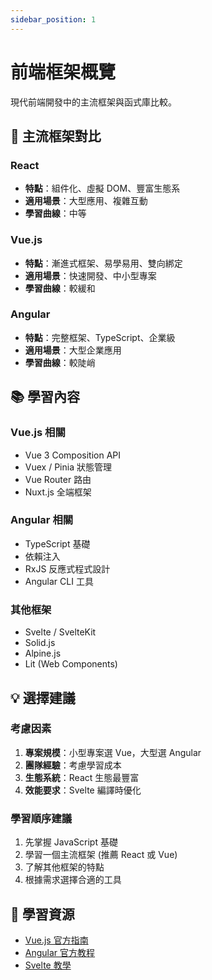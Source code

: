```yaml
---
sidebar_position: 1
---
```


# 前端框架概覽

現代前端開發中的主流框架與函式庫比較。

## 🎯 主流框架對比

### React
- **特點**：組件化、虛擬 DOM、豐富生態系
- **適用場景**：大型應用、複雜互動
- **學習曲線**：中等

### Vue.js
- **特點**：漸進式框架、易學易用、雙向綁定
- **適用場景**：快速開發、中小型專案
- **學習曲線**：較緩和

### Angular
- **特點**：完整框架、TypeScript、企業級
- **適用場景**：大型企業應用
- **學習曲線**：較陡峭

## 📚 學習內容

### Vue.js 相關
- Vue 3 Composition API
- Vuex / Pinia 狀態管理
- Vue Router 路由
- Nuxt.js 全端框架

### Angular 相關
- TypeScript 基礎
- 依賴注入
- RxJS 反應式程式設計
- Angular CLI 工具

### 其他框架
- Svelte / SvelteKit
- Solid.js
- Alpine.js
- Lit (Web Components)

## 💡 選擇建議

### 考慮因素
1. **專案規模**：小型專案選 Vue，大型選 Angular
2. **團隊經驗**：考慮學習成本
3. **生態系統**：React 生態最豐富
4. **效能要求**：Svelte 編譯時優化

### 學習順序建議
1. 先掌握 JavaScript 基礎
2. 學習一個主流框架 (推薦 React 或 Vue)
3. 了解其他框架的特點
4. 根據需求選擇合適的工具

## 🔗 學習資源

- [Vue.js 官方指南](https://vuejs.org/)
- [Angular 官方教程](https://angular.io/)
- [Svelte 教學](https://svelte.dev/)
